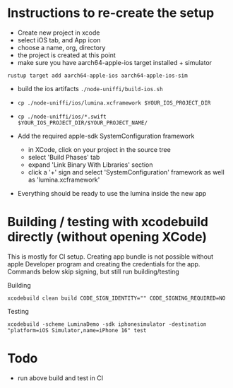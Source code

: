 # Instructions to re-create the setup

- Create new project in xcode
- select iOS tab, and App icon
- choose a name, org, directory
- the project is created at this point
- make sure you have aarch64-apple-ios target installed + simulator
```
rustup target add aarch64-apple-ios aarch64-apple-ios-sim
```
- build the ios artifacts `./node-uniffi/build-ios.sh`
- `cp ./node-uniffi/ios/lumina.xcframework $YOUR_IOS_PROJECT_DIR`
- `cp ./node-uniffi/ios/*.swift $YOUR_IOS_PROJECT_DIR/$YOUR_PROJECT_NAME/`
- Add the required apple-sdk SystemConfiguration framework
    - in XCode, click on your project in the source tree
    - select 'Build Phases' tab
    - expand 'Link Binary With Libraries' section
    - click a '+' sign and select 'SystemConfiguration' framework as well as 'lumina.xcframework'

- Everything should be ready to use the lumina inside the new app


# Building / testing with xcodebuild directly (without opening XCode)

This is mostly for CI setup. Creating app bundle is not possible without apple
Developer program and creating the credentials for the app. Commands below
skip signing, but still run building/testing

Building
```
xcodebuild clean build CODE_SIGN_IDENTITY="" CODE_SIGNING_REQUIRED=NO
```

Testing
```
xcodebuild -scheme LuminaDemo -sdk iphonesimulator -destination "platform=iOS Simulator,name=iPhone 16" test
```

# Todo

- run above build and test in CI

